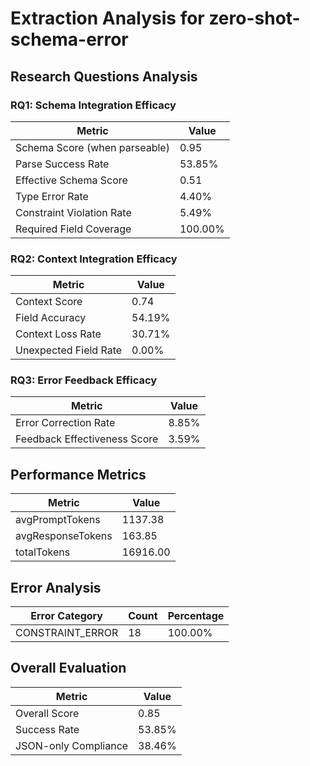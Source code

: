 # Extraction Analysis for zero-shot-schema-error

## Research Questions Analysis

### RQ1: Schema Integration Efficacy

| Metric | Value |
|--------|-------|
| Schema Score (when parseable) | 0.95 |
| Parse Success Rate | 53.85% |
| Effective Schema Score | 0.51 |
| Type Error Rate | 4.40% |
| Constraint Violation Rate | 5.49% |
| Required Field Coverage | 100.00% |

### RQ2: Context Integration Efficacy

| Metric | Value |
|--------|-------|
| Context Score | 0.74 |
| Field Accuracy | 54.19% |
| Context Loss Rate | 30.71% |
| Unexpected Field Rate | 0.00% |

### RQ3: Error Feedback Efficacy

| Metric | Value |
|--------|-------|
| Error Correction Rate | 8.85% |
| Feedback Effectiveness Score | 3.59% |

## Performance Metrics

| Metric | Value |
|--------|-------|
| avgPromptTokens | 1137.38 |
| avgResponseTokens | 163.85 |
| totalTokens | 16916.00 |

## Error Analysis

| Error Category | Count | Percentage |
|---------------|-------|------------|
| CONSTRAINT_ERROR | 18 | 100.00% |

## Overall Evaluation

| Metric | Value |
|--------|-------|
| Overall Score | 0.85 |
| Success Rate | 53.85% |
| JSON-only Compliance | 38.46% |
